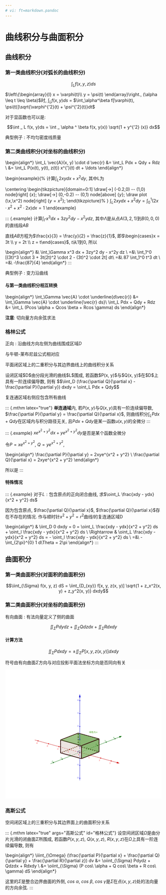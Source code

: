 ```yaml
---
# vi: ft=markdown.pandoc
---
```


# 曲线积分与曲面积分

## 曲线积分

### 第一类曲线积分(对弧长的曲线积分)

$$\int_L f(x, y, z) ds$$

$\left\{\begin{array}{l} x = \varphi(t)\\ y = \psi(t) \end{array}\right., (\alpha \leq t \leq \beta)$时, $\int_L f(x, y) ds$ = $\int_\alpha^\beta f[\varphi(t), \psi(t)]\sqrt{\varphi^{'2}(t) + \psi^{'2}(t)}dt$

对于显函数也可以是:

$$\int _ L f(x, y)ds = \int _ \alpha ^ \beta f(x, y(x)) \sqrt{1 + y^{'2} (x)} dx$$

典型例子
: 不均匀密度线质量

### 第二类曲线积分(对坐标的曲线积分)

\begin{align*}
\int_L \vec{A}(x, y) \cdot d \vec{r} &= \int_L Pdx + Qdy + Rdz \\
                                     &= \int_L P(x(t), y(t), z(t)) x^{'}(t) dt + \ldots
\end{align*}

\begin{example}{%
计算$\int_L 2xy dx + x^2 dy$, 其中L为

\centering
\begin{tikzpicture}[domain=0:1]
    \draw[->] (-0.2,0) -- (1,0) node[right] {$x$};
    \draw[->] (0,-0.2) -- (0,1) node[above] {$y$};
    \draw plot (\x,\x^2) node[right] {$y = x^2$};
\end{tikzpicture}%
}
$\int_L 2xy dx + x^2 dy = \int_0^1 (2 x \cdot x^2 + x^2 \cdot 2x) dx = 1$
\end{example}

::: {.example}
计算$\int_\Gamma x^3 dx + 3zy^2 dy - x^2y dz$, 其中$\Lambda$是从点$A(3, 2, 1)$到$B(0, 0, 0)$的直线段$AB$

直线$AB$方程为$\frac{x}{3} = \frac{y}{2} = \frac{z}{1}$, 即$\begin{cases}x = 3t \\ y = 2t \\ z = t\end{cases}$, $t$从$1$到$0$, 所以

\begin{align*}
&\ \int_\Gamma x^3 dx + 3zy^2 dy - x^2y dz \\
=&\ \int_1^0 [(3t)^3 \cdot 3 + 3t(2t)^2 \cdot 2 - (3t)^2 \cdot 2t] dt\\
=&\ 87 \int_1^0 t^3 dt \\
=&\ -\frac{87}{4}
\end{align*}
:::

典型例子
: 变力沿曲线

#### 与第一类曲线积分相互转换

\begin{align*}
\int_\Gamma \vec{A} \cdot \underline{d\vec{r}} &= \int_\Gamma \vec{A} \cdot \underline{\vec{r} ds}\\
\int_L Pdx + Qdy + Rdz &= \int_L (Pcos \alpha + Qcos \beta + Rcos \gamma) ds
\end{align*}

**注意**: 切向量方向余弦求法

### 格林公式

正向
: 沿曲线方向左侧为曲线围成区域$D$

与牛顿-莱布尼兹公式相对应

平面闭区域上的二重积分与其边界曲线上的曲线积分关系

<div latex="true" class="mthm" args="格林公式" id="格林公式">
设闭区域$D$由分段光滑的曲线$L$围成, 若函数$P(x, y)$与$Q(x, y)$在$D$上具有一阶连续偏导数, 则有
$$\iint_D (\frac{\partial Q}{\partial x} - \frac{\partial P}{\partial y}) dxdy = \oint_L Pdx + Qdy$$

复连通区域右侧应包含所有曲线
</div>

::: {.mthm latex="true"}
**单连通域**内, 若$P(x, y)$与$Q(x, y)$具有一阶连续偏导数, $\frac{\partial P}{\partial y} = \frac{\partial Q}{\partial x}$, 则曲线积分$\int_L Pdx + Qdy$在区域内与积分路径无关, 且$Pdx + Qdy$是某一函数$u(x, y)$的全微分
:::

::: {.example}
$xe^{x^2 + y^2} dx + ye^{x^2 + y^2} dy$是否是某个函数全微分

令$P = xe^{x^2 + y^2}$, $Q = ye^{x^2 + y^2}$,

\begin{align*}
\frac{\partial P}{\partial y} = 2xye^{x^2 + y^2} \\
\frac{\partial Q}{\partial x} = 2xye^{x^2 + y^2}
\end{align*}

所以是
:::

#### 特殊情况

::: {.example}
对于$L: \text{包含原点的正向闭合曲线}$, 求$\oint_L \frac{xdy - ydx}{x^2 + y^2} ds$

因为包含原点, $\frac{\partial Q}{\partial x}$, $\frac{\partial Q}{\partial x}$存在不存在的情况. 作与顺时针$x^2 + y^2 = r^2$曲线$l$的复连通区域D

\begin{align*}
& \iint_D 0 dxdy = 0 = \oint_L \frac{xdy - ydx}{x^2 + y^2} ds + \oint_l \frac{xdy - ydx}{x^2 + y^2} ds \\
\Rightarrow & \oint_L \frac{xdy - ydx}{x^2 + y^2} ds = - \oint_l \frac{xdy - ydx}{x^2 + y^2} ds \\
=&\ - \int_{2\pi}^{0} 1 d\Theta = 2\pi
\end{align*}
:::

## 曲面积分

### 第一类曲面积分(对面积的曲面积分)

$$\iint_{\Sigma} f(x, y, z) dS = \iint_{D_{xy}} f[x, y, z(x, y)] \sqrt{1 + z_x^2(x, y) + z_y^2(x, y)} dxdy$$

### 第二类曲面积分(对坐标的曲面积分)

有向曲面
: 有法向量定义了侧的曲面

$$\iint_\Sigma P dydz + \iint_\Sigma Q dzdx + \iint_\Sigma R dxdy$$

#### 计算方法

$$\iint_\Sigma P dxdy = \pm \iint_\Sigma P[x, y, z(x, y)] dxdy$$

符号由有向曲面$\Sigma$方向与对应投影平面法坐标方向是否同向有关

![](./image/11-curve-integration/surface-integration-1.png)

### 高斯公式

空间闭区域上的三重积分与其边界面上的曲面积分关系

::: {.mthm latex="true" args="高斯公式" id="格林公式"}
设空间闭区域$\Omega$是由分片光滑的闭曲面$\Sigma$所围成, 若函数$P(x, y, z)$, $Q(x, y, z)$, $R(x, y, z)$在$\Omega$上具有一阶连续偏导数, 则有

\begin{align*}
      \iiint_{\Omega} (\frac{\partial P}{\partial x} + \frac{\partial Q}{\partial y} + \frac{\partial R}{\partial z}) dv &= \oiint_{\Sigma} Pdydz + Qdzdx + Rdxdy \\
                                                                                                                         &= \oiint_{\Sigma} (P cos\ \alpha + Q cos\ \beta + R cos\ \gamma) dS
\end{align*}

这里的$\Sigma$是整合边界曲面的外侧, $cos\ \alpha$, $cos\ \beta$, $cos\ \gamma$是$\Sigma$在点$(x, y, z)$处的法向量的方向余弦.
:::

